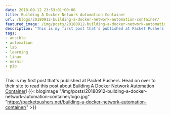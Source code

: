 ```yaml
---
date: 2018-09-12 23:53:01+00:00
title: Building A Docker Network Automation Container
url: /blogs/20180912-building-a-docker-network-automation-container/
featured_image: /img/posts/20180912-building-a-docker-network-automation-container/logo.jpg
description: "This is my first post that's published at Packet Pushers. Head on over to their site to read this post"
tags:
- ansible
- automation
- lab
- learning
- linux
- nornir
- pip
---
```


This is my first post that's published at Packet Pushers. Head on over to their site to read this post about [Building A Docker Network Automation Container](https://packetpushers.net/building-a-docker-network-automation-container/)!
{{< blogimage "/img/posts/20180912-building-a-docker-network-automation-container/logo.jpg" "https://packetpushers.net/building-a-docker-network-automation-container/" >}}
